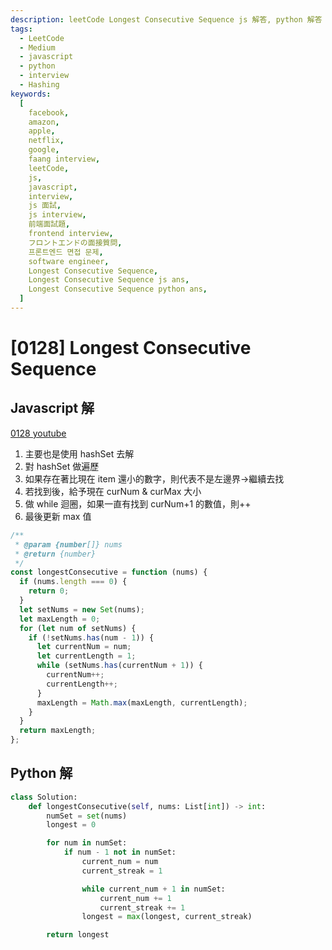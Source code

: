```yaml
---
description: leetCode Longest Consecutive Sequence js 解答, python 解答
tags:
  - LeetCode
  - Medium
  - javascript
  - python
  - interview
  - Hashing
keywords:
  [
    facebook,
    amazon,
    apple,
    netflix,
    google,
    faang interview,
    leetCode,
    js,
    javascript,
    interview,
    js 面試,
    js interview,
    前端面試題,
    frontend interview,
    フロントエンドの面接質問,
    프론트엔드 면접 문제,
    software engineer,
    Longest Consecutive Sequence,
    Longest Consecutive Sequence js ans,
    Longest Consecutive Sequence python ans,
  ]
---
```


# [0128] Longest Consecutive Sequence

## Javascript 解

[0128 youtube](https://www.youtube.com/watch?v=rc2QdQ7U78I&ab_channel=HuaHua)

1. 主要也是使用 hashSet 去解
2. 對 hashSet 做遍歷
3. 如果存在著比現在 item 還小的數字，則代表不是左邊界->繼續去找
4. 若找到後，給予現在 curNum & curMax 大小
5. 做 while 迴圈，如果一直有找到 curNum+1 的數值，則++
6. 最後更新 max 值

```javascript
/**
 * @param {number[]} nums
 * @return {number}
 */
const longestConsecutive = function (nums) {
  if (nums.length === 0) {
    return 0;
  }
  let setNums = new Set(nums);
  let maxLength = 0;
  for (let num of setNums) {
    if (!setNums.has(num - 1)) {
      let currentNum = num;
      let currentLength = 1;
      while (setNums.has(currentNum + 1)) {
        currentNum++;
        currentLength++;
      }
      maxLength = Math.max(maxLength, currentLength);
    }
  }
  return maxLength;
};
```

## Python 解

```python
class Solution:
    def longestConsecutive(self, nums: List[int]) -> int:
        numSet = set(nums)
        longest = 0

        for num in numSet:
            if num - 1 not in numSet:
                current_num = num
                current_streak = 1

                while current_num + 1 in numSet:
                    current_num += 1
                    current_streak += 1
                longest = max(longest, current_streak)

        return longest
```
